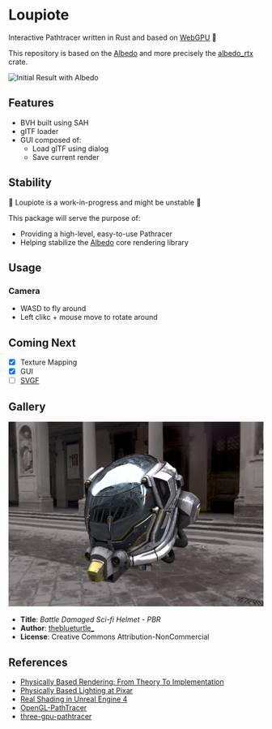 # Loupiote

Interactive Pathtracer written in Rust and based on [WebGPU](https://github.com/gfx-rs/wgpu) 🦀

This repository is based on the [Albedo](https://github.com/albedo-engine/albedo) and more precisely the [albedo_rtx](https://github.com/albedo-engine/albedo/tree/main/crates/albedo_rtx) crate.

![Initial Result with Albedo](screenshots/damaged-helmet.gif)

## Features

* BVH built using SAH
* glTF loader
* GUI composed of:
    * Load glTF using dialog
    * Save current render

## Stability

🚧 Loupiote is a work-in-progress and might be unstable 🚧

This package will serve the purpose of:
* Providing a high-level, easy-to-use Pathracer
* Helping stabilize the [Albedo](https://github.com/albedo-engine/albedo) core rendering library

## Usage

### Camera

* WASD to fly around
* Left clikc + mouse move to rotate around

## Coming Next

* [x] Texture Mapping
* [x] GUI
* [ ] [SVGF](https://cg.ivd.kit.edu/publications/2017/svgf/svgf_preprint.pdf)

## Gallery

![Initial Result with Albedo](screenshots/damaged-helmet.jpg)

* **Title**: *Battle Damaged Sci-fi Helmet - PBR*
* **Author**: [theblueturtle_](https://sketchfab.com/theblueturtle_)
* **License**: Creative Commons Attribution-NonCommercial

## References

* [Physically Based Rendering: From Theory To Implementation](https://pbr-book.org/)
* [Physically Based Lighting at Pixar](https://blog.selfshadow.com/publications/s2013-shading-course/pixar/s2013_pbs_pixar_notes.pdf)
* [Real Shading in Unreal Engine 4](https://blog.selfshadow.com/publications/s2013-shading-course/karis/s2013_pbs_epic_notes_v2.pdf)
* [OpenGL-PathTracer](https://github.com/RobertBeckebans/OpenGL-PathTracer)
* [three-gpu-pathtracer](https://github.com/gkjohnson/three-gpu-pathtracer)
